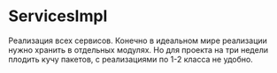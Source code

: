 # ServicesImpl

Реализация всех сервисов. Конечно в идеальном мире реализации нужно хранить в отдельных модулях.
Но для проекта на три недели плодить кучу пакетов, с реализациями по 1-2 класса не удобно.

